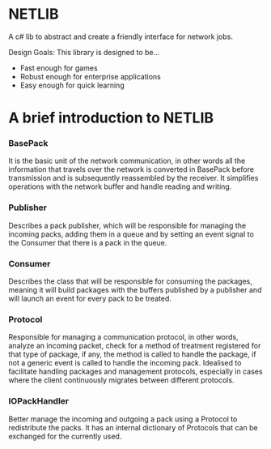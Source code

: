 # NETLIB
A c# lib to abstract and create a friendly interface for network jobs.

Design Goals: This library is designed to be...

* Fast enough for games
* Robust enough for enterprise applications
* Easy enough for quick learning

# A brief introduction to NETLIB

### BasePack
It is the basic unit of the network communication, in other words all the information that travels over 
the network is converted in BasePack before transmission and is subsequently reassembled by the receiver.
It simplifies operations with the network buffer and handle reading and writing.

### Publisher
Describes a pack publisher, which will be responsible for managing the incoming packs, adding them in a
queue and by setting an event signal to the Consumer that there is a pack in the queue.

### Consumer
Describes the class that will be responsible for consuming the packages, meaning it will build 
packages with the buffers published by a publisher and will launch an event for every pack to be treated.

### Protocol
Responsible for managing a communication protocol, in other words, analyze an incoming
packet, check for a method of treatment registered for that type of package,
if any, the method is called to handle the package, if not a generic event
is called to handle the incoming pack. Idealised to facilitate handling packages and management
protocols, especially in cases where the client continuously migrates between different protocols.

### IOPackHandler
Better manage the incoming and outgoing a pack using a Protocol to redistribute the packs.
It has an internal dictionary of Protocols that can be exchanged for the currently used.
